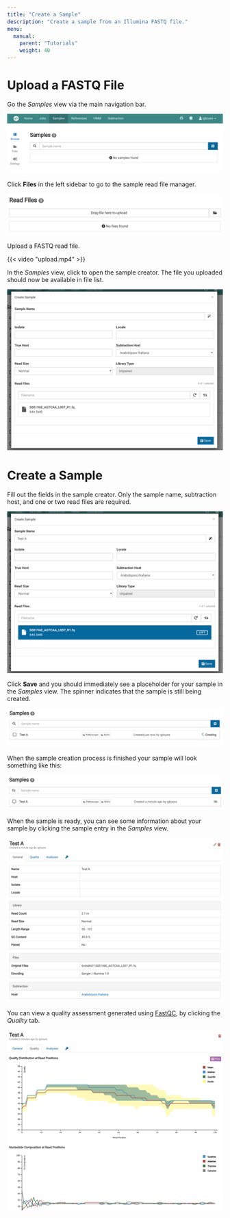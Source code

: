 ```yaml
---
title: "Create a Sample"
description: "Create a sample from an Illumina FASTQ file."
menu:
  manual:
    parent: "Tutorials"
    weight: 40
---
```


# Upload a FASTQ File

Go the _Samples_ view via the main navigation bar.

![Empty Sample Manager](empty.png)

Click **Files** in the left sidebar to go to the sample read file manager.

![Sample File Manager](files.png)

Upload a FASTQ read file.

{{< video "upload.mp4" >}}

In the _Samples_ view, click <i class="fa fa-plus-square"></i> to open the sample creator. The file you uploaded should now be available in file list.

![Sample Creator](create.png)

# Create a Sample

Fill out the fields in the sample creator. Only the sample name, subtraction host, and one or two read files are required.

![Sample Creator Filled](filled.png)

Click <i class="fas fa-save"></i> **Save** and you should immediately see a placeholder for your sample in the _Samples_ view. The spinner indicates that the sample
is still being created.

![Sample Creator Filled](creating.png)

When the sample creation process is finished your sample will look something like this:

![Sample Creation Complete](ready.png)

When the sample is ready, you can see some information about your sample by clicking the sample entry in the _Samples_ view.

![Sample General Information](general.png)

You can view a quality assessment generated using [FastQC](https://www.bioinformatics.babraham.ac.uk/projects/fastqc/), by clicking the _Quality_ tab.

![Sample Quality](quality.png)
